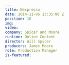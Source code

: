 ```yaml
---
title: Nespresso
date: 2014-11-06 13:35:00 Z
position: 10
img: 
video: 
company: Spicer and Moore
runtime: Online Content
director: Will Spicer
producers: James Moore
role: Production Manager
is-featured: 
---
```


